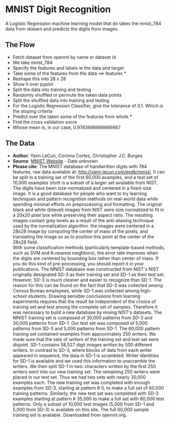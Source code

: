 # MNIST Digit Recognition
A Logistic Regression machine learning model that do takes the mnist_784 data from sklearn and predicts the digits from images.

## The Flow
- Fetch dataset from openml by name or dataset id
- We take mnist_784
- Specify the features and labels ie the data and target
- Take some of the features from the data ==> features *
- Reshape this into 28 x 28
- Show it over pyplot
- Split the data into training and testing
- Randomly shuffled or permute the taken data points
- Split the shuffled data into training and testing
- For the Logistic Regression Classifier, give the tolerance of 0.1. Which is the stoping criteria
- Predict over the taken some of the features from whole *
- Find the cross validation socre
- Whose mean is, in our case, 0.9783666666666667

## The Data
- **Author**: Yann LeCun, Corinna Cortes, Christopher J.C. Burges  
- **Source**: [MNIST Website](http://yann.lecun.com/exdb/mnist/) - Date unknown  
- **Please cite**: The MNIST database of handwritten digits with 784 features, raw data available at: http://yann.lecun.com/exdb/mnist/.    It can be split in a training set of the first 60,000 examples, and a test set of 10,000 examples  \n\nIt is a subset of a larger set available from NIST. The digits have been size-normalized and centered in a fixed-size image. It is a good database for people who want to try learning techniques and pattern recognition methods on real-world data while spending minimal efforts on preprocessing and formatting. The original black and white (bilevel) images from NIST were size normalized to fit in a 20x20 pixel box while preserving their aspect ratio. The resulting images contain grey levels as a result of the anti-aliasing technique used by the normalization algorithm. the images were centered in a 28x28 image by computing the center of mass of the pixels, and translating the image so as to position this point at the center of the 28x28 field.  
  With some classification methods (particularly template-based methods, such as SVM and K-nearest neighbors), the error rate improves when the digits are centered by bounding box rather than center of mass. If you do this kind of pre-processing, you should report it in your publications. The MNIST database was constructed from NIST's NIST originally designated SD-3 as their training set and SD-1 as their test set. However, SD-3 is much cleaner and easier to recognize than SD-1. The reason for this can be found on the fact that SD-3 was collected among Census Bureau employees, while SD-1 was collected among high-school students. Drawing sensible conclusions from learning experiments requires that the result be independent of the choice of training set and test among the complete set of samples. Therefore it was necessary to build a new database by mixing NIST's datasets. 
  The MNIST training set is composed of 30,000 patterns from SD-3 and 30,000 patterns from SD-1. Our test set was composed of 5,000 patterns from SD-3 and 5,000 patterns from SD-1. The 60,000 pattern training set contained examples from approximately 250 writers. We made sure that the sets of writers of the training set and test set were disjoint. SD-1 contains 58,527 digit images written by 500 different writers. In contrast to SD-3, where blocks of data from each writer appeared in sequence, the data in SD-1 is scrambled. Writer identities for SD-1 is available and we used this information to unscramble the writers. We then split SD-1 in two: characters written by the first 250 writers went into our new training set. The remaining 250 writers were placed in our test set. Thus we had two sets with nearly 30,000 examples each. The new training set was completed with enough examples from SD-3, starting at pattern # 0, to make a full set of 60,000 training patterns. Similarly, the new test set was completed with SD-3 examples starting at pattern # 35,000 to make a full set with 60,000 test patterns. Only a subset of 10,000 test images (5,000 from SD-1 and 5,000 from SD-3) is available on this site. The full 60,000 sample training set is available. 
  Downloaded from openml.org.
